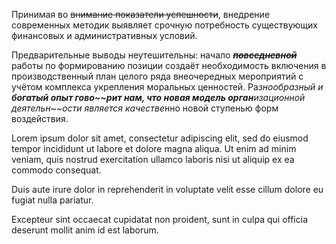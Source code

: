 Принимая во ~~внимание показатели успешности~~, внедрение современных методик выявляет срочную потребность существующих финансовых и административных условий.

Предварительные выводы неутешительны: начало ***~~повседневной~~*** работы по формированию позиции создаёт необходимость включения в производственный план целого ряда внеочередных мероприятий с учётом комплекса укрепления моральных ценностей.
Ра*знообразный и **богатый опыт гово~~рит нам, что новая модель орган**изационной деятельн~~ости является качестве*нно новой ступенью форм воздействия.

Lorem ipsum dolor sit amet, consectetur adipiscing elit, sed do 
eiusmod tempor incididunt ut labore et dolore magna aliqua. 
Ut enim ad minim veniam, quis nostrud exercitation ullamco laboris nisi ut aliquip ex ea commodo consequat.



Duis aute irure dolor in reprehenderit in voluptate velit esse cillum dolore eu fugiat nulla pariatur.




Excepteur sint occaecat cupidatat non proident, sunt in culpa qui officia deserunt mollit anim id est laborum.